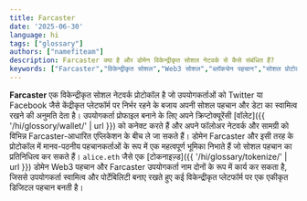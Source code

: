 ```yaml
---
title: Farcaster
date: '2025-06-30'
language: hi
tags: ["glossary"]
authors: ["namefiteam"]
description: Farcaster क्या है और डोमेन विकेन्द्रीकृत सोशल नेटवर्क से कैसे संबंधित हैं?
keywords: ["Farcaster","विकेन्द्रीकृत सोशल","Web3 सोशल","ब्लॉकचेन पहचान","सोशल प्रोटोकॉल"]
---
```


**Farcaster** एक विकेन्द्रीकृत सोशल नेटवर्क प्रोटोकॉल है जो उपयोगकर्ताओं को Twitter या Facebook जैसे केंद्रीकृत प्लेटफॉर्म पर निर्भर रहने के बजाय अपनी सोशल पहचान और डेटा का स्वामित्व रखने की अनुमति देता है। उपयोगकर्ता प्रोफाइल बनाने के लिए अपने क्रिप्टोक्यूरेंसी [वॉलेट]({{ '/hi/glossory/wallet/' | url }}) को कनेक्ट करते हैं और अपने फॉलोअर नेटवर्क और सामग्री को विभिन्न Farcaster-आधारित एप्लिकेशन के बीच ले जा सकते हैं। डोमेन Farcaster और इसी तरह के प्रोटोकॉल में मानव-पठनीय पहचानकर्ताओं के रूप में एक महत्वपूर्ण भूमिका निभाते हैं जो सोशल पहचान का प्रतिनिधित्व कर सकते हैं। `alice.eth` जैसे एक [टोकनाइज़्ड]({{ '/hi/glossary/tokenize/' | url }}) डोमेन Web3 पहचान और Farcaster उपयोगकर्ता नाम दोनों के रूप में कार्य कर सकता है, जिससे उपयोगकर्ता स्वामित्व और पोर्टेबिलिटी बनाए रखते हुए कई विकेन्द्रीकृत प्लेटफॉर्म पर एक एकीकृत डिजिटल पहचान बनती है।